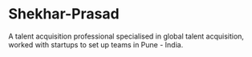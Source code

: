 # Shekhar-Prasad
A talent acquisition professional specialised in global talent acquisition, worked with startups to set up teams in Pune - India.
